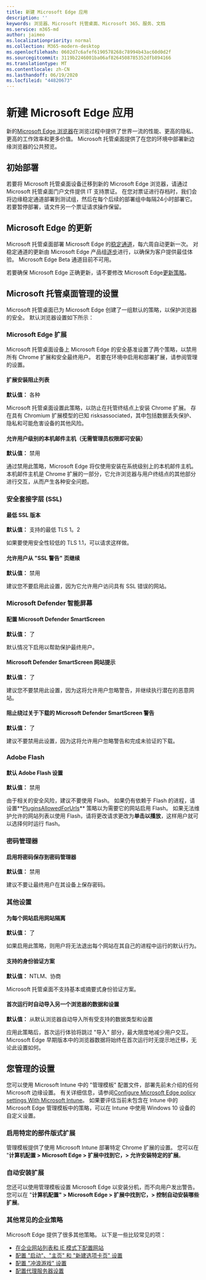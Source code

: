 ```yaml
---
title: 新建 Microsoft Edge 应用
description: ''
keywords: 浏览器、Microsoft 托管桌面、Microsoft 365、服务、文档
ms.service: m365-md
author: jaimeo
ms.localizationpriority: normal
ms.collection: M365-modern-desktop
ms.openlocfilehash: 0602d7c6afef6190578268c78994b43ac60d0d2f
ms.sourcegitcommit: 3119b2246001ba06af8264508785352dfb894166
ms.translationtype: MT
ms.contentlocale: zh-CN
ms.lasthandoff: 06/19/2020
ms.locfileid: "44820673"
---
```

# <a name="new-microsoft-edge-app"></a>新建 Microsoft Edge 应用

新的[Microsoft Edge 浏览器](https://www.microsoft.com/edge)在浏览过程中提供了世界一流的性能、更高的隐私、更高的工作效率和更多价值。 Microsoft 托管桌面提供了在您的环境中部署新边缘浏览器的公共预览。

## <a name="initial-deployment"></a>初始部署

若要将 Microsoft 托管桌面设备迁移到新的 Microsoft Edge 浏览器，请通过 Microsoft 托管桌面门户文件提供 IT 支持票证。 在您对票证进行存档时，我们会将边缘稳定通道部署到测试组，然后在每个后续的部署组中每隔24小时部署它。 若要暂停部署，请文件另一个票证请求操作保留。

## <a name="updates-to-microsoft-edge"></a>Microsoft Edge 的更新

Microsoft 托管桌面部署 Microsoft Edge 的[稳定通道](https://docs.microsoft.com/deployedge/microsoft-edge-channels#stable-channel)，每六周自动更新一次。 对稳定通道的更新由 Microsoft Edge 产品组[逐步](https://docs.microsoft.com/deployedge/microsoft-edge-update-progressive-rollout)进行，以确保为客户提供最佳体验。 Microsoft Edge Beta 通道目前不可用。

若要确保 Microsoft Edge 正确更新，请不要修改 Microsoft Edge[更新策略](https://docs.microsoft.com/deployedge/microsoft-edge-update-policies)。

## <a name="settings-managed-by-microsoft-managed-desktop"></a>Microsoft 托管桌面管理的设置

Microsoft 托管桌面已为 Microsoft Edge 创建了一组默认的策略，以保护浏览器的安全。 默认浏览器设置如下所示：

### <a name="microsoft-edge-extensions"></a>Microsoft Edge 扩展

Microsoft 托管桌面设备上 Microsoft Edge 的安全基准设置了两个策略，以禁用所有 Chrome 扩展和安全最终用户。 若要在环境中启用和部署扩展，请参阅管理的设置。 

#### <a name="extension-installation-blocklist"></a>扩展安装阻止列表
**默认值：** 各种

Microsoft 托管桌面设置此策略，以防止在托管终结点上安装 Chrome 扩展。 存在具有 Chromium 扩展模型的已知 risksassociated，其中包括数据丢失保护、隐私和可能危害设备的其他风险。 

#### <a name="allow-user-level-native-messaging-hosts-installed-without-admin-permissions"></a>允许用户级别的本机邮件主机（无需管理员权限即可安装）

**默认值：** 禁用

通过禁用此策略，Microsoft Edge 将仅使用安装在系统级别上的本机邮件主机。 本机邮件主机是 Chrome 扩展的一部分，它允许浏览器与用户终结点的其他部分进行交互，从而产生各种安全问题。  

### <a name="secure-sockets-layer-ssl"></a>安全套接字层 (SSL)

#### <a name="minimum-ssl-version"></a>最低 SSL 版本

**默认值：** 支持的最低 TLS 1。2

如果要使用安全性较低的 TLS 1.1，可以请求这样做。

#### <a name="allows-users-to-proceed-from-the-ssl-warning-page"></a>允许用户从 "SSL 警告" 页继续

**默认值：** 禁用

建议您不要启用此设置，因为它允许用户访问具有 SSL 错误的网站。

### <a name="microsoft-defender-smart-screen"></a>Microsoft Defender 智能屏幕

#### <a name="configure-microsoft-defender-smartscreen"></a>配置 Microsoft Defender SmartScreen

**默认值：** 了

默认情况下启用以帮助保护最终用户。

#### <a name="microsoft-defender-smartscreen-prompts-for-sites"></a>Microsoft Defender SmartScreen 网站提示

**默认值：** 了

建议您不要禁用此设置，因为这将允许用户忽略警告，并继续执行潜在的恶意网站。

#### <a name="prevent-bypassing-of-microsoft-defender-smartscreen-warnings-about-downloads"></a>阻止绕过关于下载的 Microsoft Defender SmartScreen 警告

**默认值：** 了

建议不要禁用此设置，因为这将允许用户忽略警告和完成未验证的下载。

### <a name="adobe-flash"></a>Adobe Flash

#### <a name="default-adobe-flash-setting"></a>默认 Adobe Flash 设置

**默认值：** 禁用

由于相关的安全风险，建议不要使用 Flash。 如果仍有依赖于 Flash 的进程，请设置**[PluginsAllowedForUrls](https://docs.microsoft.com/deployedge/microsoft-edge-policies#pluginsallowedforurls)** 策略以为需要它的网站启用 Flash。 如果无法维护允许的网站列表以使用 Flash，请将更改请求更改为**单击以播放**，这样用户就可以选择何时运行 flash。

### <a name="password-manager"></a>密码管理器

#### <a name="enable-saving-passwords-to-the-password-manager"></a>启用将密码保存到密码管理器

**默认值：** 禁用

建议不要让最终用户在其设备上保存密码。

### <a name="other-settings"></a>其他设置

#### <a name="enable-site-isolation-for-every-site"></a>为每个网站启用网站隔离

**默认值：** 了

如果启用此策略，则用户将无法退出每个网站在其自己的进程中运行的默认行为。

#### <a name="supported-authentication-schemes"></a>支持的身份验证方案

**默认值：** NTLM、协商

Microsoft 托管桌面不支持基本或摘要式身份验证方案。

#### <a name="automatically-import-another-browsers-data-and-settings-at-first-run"></a>首次运行时自动导入另一个浏览器的数据和设置

**默认值：** 从默认浏览器自动导入所有受支持的数据类型和设置 

应用此策略后，首次运行体验将跳过 "导入" 部分，最大限度地减少用户交互。 Microsoft Edge 早期版本中的浏览器数据将始终在首次运行时无提示地迁移，无论此设置如何。 


## <a name="settings-you-manage"></a>您管理的设置

您可以使用 Microsoft Intune 中的 "管理模板" 配置文件，部署先前未介绍的任何 Microsoft 边缘设置。 有关详细信息，请参阅[Configure Microsoft Edge policy settings With Microsoft Intune](https://docs.microsoft.com/deployedge/configure-edge-with-intune)。 如果要评估当前未包含在 Intune 中的 Microsoft Edge 管理模板中的策略，可以在 Intune 中使用 Windows 10 设备的自定义设置。

### <a name="enabling-specific-chrome-extensions"></a>启用特定的部件版式扩展

管理模板提供了使用 Microsoft Intune 部署特定 Chrome 扩展的设置。 您可以在 "**计算机配置 > Microsoft Edge > 扩展中找到它，> 允许安装特定的扩展**。

### <a name="install-extensions-silently"></a>自动安装扩展

您还可以使用管理模板设置 Microsoft Edge 以安装分机，而不向用户发出警告。 您可以在 "**计算机配置" > Microsoft Edge > 扩展中找到它，> 控制自动安装哪些扩展**。

### <a name="other-common-enterprise-policies"></a>其他常见的企业策略

Microsoft Edge 提供了很多其他策略。 以下是一些比较常见的项：
 
- [在企业网站列表和 IE 模式下配置网站](https://docs.microsoft.com/deployedge/edge-ie-mode-sitelist)
- [配置 "启动"、"主页" 和 "新建选项卡页" 设置](https://docs.microsoft.com/deployedge/microsoft-edge-policies#startup-home-page-and-new-tab-page)
- [配置 "冲浪游戏" 设置](https://docs.microsoft.com/deployedge/microsoft-edge-policies#allowsurfgame)
- [配置代理服务器设置](https://docs.microsoft.com/deployedge/microsoft-edge-policies#proxy-server)


